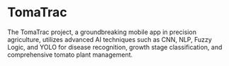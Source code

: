 # TomaTrac
The TomaTrac project, a groundbreaking mobile app in precision agriculture, utilizes advanced AI techniques such as CNN, NLP, Fuzzy Logic, and YOLO for disease recognition, growth stage classification, and comprehensive tomato plant management.
